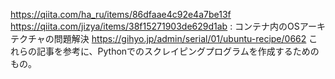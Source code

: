 https://qiita.com/ha_ru/items/86dfaae4c92e4a7be13f
https://qiita.com/jizya/items/38f15271903de629d1ab : コンテナ内のOSアーキテクチャの問題解決
https://gihyo.jp/admin/serial/01/ubuntu-recipe/0662
これらの記事を参考に、Pythonでのスクレイピングプログラムを作成するためのもの。
